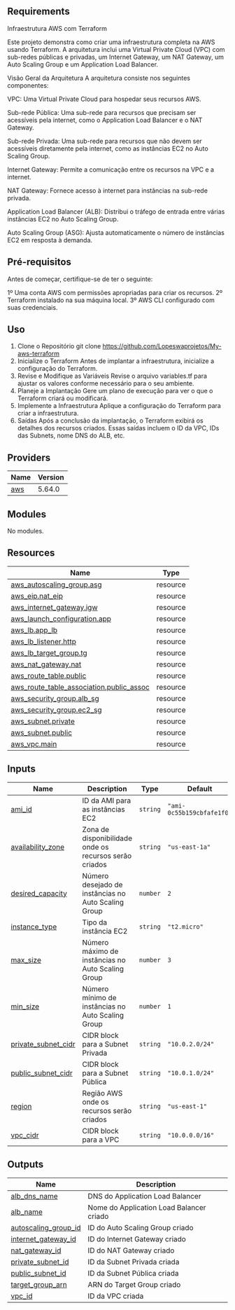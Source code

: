 <!-- BEGIN_TF_DOCS -->
## Requirements

Infraestrutura AWS com Terraform

Este projeto demonstra como criar uma infraestrutura completa na AWS usando Terraform. A arquitetura inclui uma Virtual Private Cloud (VPC) com sub-redes públicas e privadas, um Internet Gateway, um NAT Gateway, um Auto Scaling Group e um Application Load Balancer.


Visão Geral da Arquitetura
A arquitetura consiste nos seguintes componentes:


VPC: Uma Virtual Private Cloud para hospedar seus recursos AWS.

Sub-rede Pública: Uma sub-rede para recursos que precisam ser acessíveis pela internet, como o Application Load Balancer e o NAT Gateway.

Sub-rede Privada: Uma sub-rede para recursos que não devem ser acessíveis diretamente pela internet, como as instâncias EC2 no Auto Scaling Group.

Internet Gateway: Permite a comunicação entre os recursos na VPC e a internet.

NAT Gateway: Fornece acesso à internet para instâncias na sub-rede privada.

Application Load Balancer (ALB): Distribui o tráfego de entrada entre várias instâncias EC2 no Auto Scaling Group.

Auto Scaling Group (ASG): Ajusta automaticamente o número de instâncias EC2 em resposta à demanda.

## Pré-requisitos
Antes de começar, certifique-se de ter o seguinte:

1º Uma conta AWS com permissões apropriadas para criar os recursos.
2º Terraform instalado na sua máquina local.
3º AWS CLI configurado com suas credenciais.

## Uso
1. Clone o Repositório
git clone https://github.com/Lopeswaprojetos/My-aws-terraform
2. Inicialize o Terraform
Antes de implantar a infraestrutura, inicialize a configuração do Terraform.
3. Revise e Modifique as Variáveis
Revise o arquivo variables.tf para ajustar os valores conforme necessário para o seu ambiente.
4. Planeje a Implantação
Gere um plano de execução para ver o que o Terraform criará ou modificará.
5. Implemente a Infraestrutura
Aplique a configuração do Terraform para criar a infraestrutura.
6. Saídas
Após a conclusão da implantação, o Terraform exibirá os detalhes dos recursos criados. Essas saídas incluem o ID da VPC, IDs das Subnets, nome DNS do ALB, etc.


## Providers

| Name | Version |
|------|---------|
| <a name="provider_aws"></a> [aws](#provider\_aws) | 5.64.0 |

## Modules

No modules.

## Resources

| Name | Type |
|------|------|
| [aws_autoscaling_group.asg](https://registry.terraform.io/providers/hashicorp/aws/latest/docs/resources/autoscaling_group) | resource |
| [aws_eip.nat_eip](https://registry.terraform.io/providers/hashicorp/aws/latest/docs/resources/eip) | resource |
| [aws_internet_gateway.igw](https://registry.terraform.io/providers/hashicorp/aws/latest/docs/resources/internet_gateway) | resource |
| [aws_launch_configuration.app](https://registry.terraform.io/providers/hashicorp/aws/latest/docs/resources/launch_configuration) | resource |
| [aws_lb.app_lb](https://registry.terraform.io/providers/hashicorp/aws/latest/docs/resources/lb) | resource |
| [aws_lb_listener.http](https://registry.terraform.io/providers/hashicorp/aws/latest/docs/resources/lb_listener) | resource |
| [aws_lb_target_group.tg](https://registry.terraform.io/providers/hashicorp/aws/latest/docs/resources/lb_target_group) | resource |
| [aws_nat_gateway.nat](https://registry.terraform.io/providers/hashicorp/aws/latest/docs/resources/nat_gateway) | resource |
| [aws_route_table.public](https://registry.terraform.io/providers/hashicorp/aws/latest/docs/resources/route_table) | resource |
| [aws_route_table_association.public_assoc](https://registry.terraform.io/providers/hashicorp/aws/latest/docs/resources/route_table_association) | resource |
| [aws_security_group.alb_sg](https://registry.terraform.io/providers/hashicorp/aws/latest/docs/resources/security_group) | resource |
| [aws_security_group.ec2_sg](https://registry.terraform.io/providers/hashicorp/aws/latest/docs/resources/security_group) | resource |
| [aws_subnet.private](https://registry.terraform.io/providers/hashicorp/aws/latest/docs/resources/subnet) | resource |
| [aws_subnet.public](https://registry.terraform.io/providers/hashicorp/aws/latest/docs/resources/subnet) | resource |
| [aws_vpc.main](https://registry.terraform.io/providers/hashicorp/aws/latest/docs/resources/vpc) | resource |

## Inputs

| Name | Description | Type | Default | Required |
|------|-------------|------|---------|:--------:|
| <a name="input_ami_id"></a> [ami\_id](#input\_ami\_id) | ID da AMI para as instâncias EC2 | `string` | `"ami-0c55b159cbfafe1f0"` | no |
| <a name="input_availability_zone"></a> [availability\_zone](#input\_availability\_zone) | Zona de disponibilidade onde os recursos serão criados | `string` | `"us-east-1a"` | no |
| <a name="input_desired_capacity"></a> [desired\_capacity](#input\_desired\_capacity) | Número desejado de instâncias no Auto Scaling Group | `number` | `2` | no |
| <a name="input_instance_type"></a> [instance\_type](#input\_instance\_type) | Tipo da instância EC2 | `string` | `"t2.micro"` | no |
| <a name="input_max_size"></a> [max\_size](#input\_max\_size) | Número máximo de instâncias no Auto Scaling Group | `number` | `3` | no |
| <a name="input_min_size"></a> [min\_size](#input\_min\_size) | Número mínimo de instâncias no Auto Scaling Group | `number` | `1` | no |
| <a name="input_private_subnet_cidr"></a> [private\_subnet\_cidr](#input\_private\_subnet\_cidr) | CIDR block para a Subnet Privada | `string` | `"10.0.2.0/24"` | no |
| <a name="input_public_subnet_cidr"></a> [public\_subnet\_cidr](#input\_public\_subnet\_cidr) | CIDR block para a Subnet Pública | `string` | `"10.0.1.0/24"` | no |
| <a name="input_region"></a> [region](#input\_region) | Região AWS onde os recursos serão criados | `string` | `"us-east-1"` | no |
| <a name="input_vpc_cidr"></a> [vpc\_cidr](#input\_vpc\_cidr) | CIDR block para a VPC | `string` | `"10.0.0.0/16"` | no |

## Outputs

| Name | Description |
|------|-------------|
| <a name="output_alb_dns_name"></a> [alb\_dns\_name](#output\_alb\_dns\_name) | DNS do Application Load Balancer |
| <a name="output_alb_name"></a> [alb\_name](#output\_alb\_name) | Nome do Application Load Balancer criado |
| <a name="output_autoscaling_group_id"></a> [autoscaling\_group\_id](#output\_autoscaling\_group\_id) | ID do Auto Scaling Group criado |
| <a name="output_internet_gateway_id"></a> [internet\_gateway\_id](#output\_internet\_gateway\_id) | ID do Internet Gateway criado |
| <a name="output_nat_gateway_id"></a> [nat\_gateway\_id](#output\_nat\_gateway\_id) | ID do NAT Gateway criado |
| <a name="output_private_subnet_id"></a> [private\_subnet\_id](#output\_private\_subnet\_id) | ID da Subnet Privada criada |
| <a name="output_public_subnet_id"></a> [public\_subnet\_id](#output\_public\_subnet\_id) | ID da Subnet Pública criada |
| <a name="output_target_group_arn"></a> [target\_group\_arn](#output\_target\_group\_arn) | ARN do Target Group criado |
| <a name="output_vpc_id"></a> [vpc\_id](#output\_vpc\_id) | ID da VPC criada |
<!-- END_TF_DOCS -->
